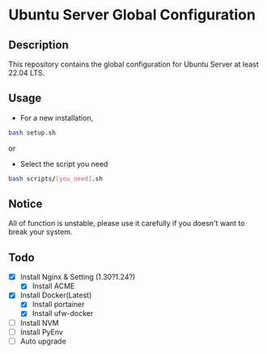 # Ubuntu Server Global Configuration
## Description
This repository contains the global configuration for Ubuntu Server at least 22.04 LTS.

## Usage

- For a new installation, 
```bash
bash setup.sh
```

or 

- Select the script you need
```bash
bash scripts/[you_need].sh
```

## Notice
All of function is unstable, please use it carefully if you doesn't want to break your system.

## Todo

- [X] Install Nginx & Setting (1.30?1.24?)
  - [X] Install ACME
- [X] Install Docker(Latest)
  - [X] Install portainer
  - [X] Install ufw-docker
- [ ] Install NVM
- [ ] Install PyEnv
- [ ] Auto upgrade
